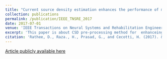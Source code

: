 ```yaml
---
title: "Current source density estimation enhances the performance of motor-imagery-related brain–computer interface."
collection: publications
permalink: /publication/IEEE_TNSRE_2017
date: 2017-07-01
venue: 'IEEE Transactions on Neural Systems and Rehabilitation Engineering'
excerpt: 'This paper is about CSD pre-processing method for  enhanceing the performance of motor-imagery-related brain–computer interface.'
citation: 'Rathee, D., Raza., H., Prasad, G., and Cecotti, H. (2017). &quot;Current source density estimation enhances the performance of motor-imagery-related brain–computer interface.&quot; <i>IEEE-TNSRE, 2017</i>. 25(12), 2461 - 2471.'
---
```



[Article publicly available here](https://ieeexplore.ieee.org/document/7979603/)